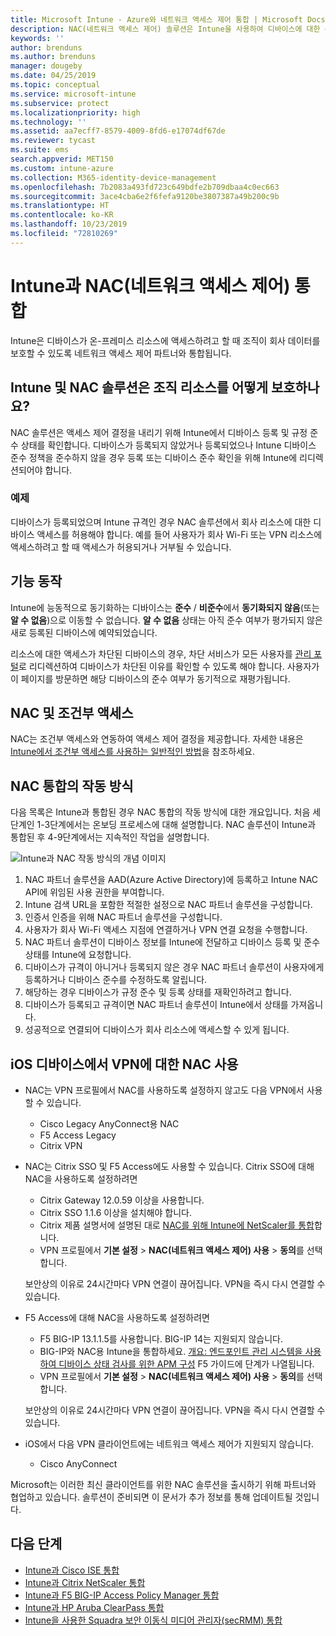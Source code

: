 ```yaml
---
title: Microsoft Intune - Azure와 네트워크 액세스 제어 통합 | Microsoft Docs
description: NAC(네트워크 액세스 제어) 솔루션은 Intune을 사용하여 디바이스에 대한 준수 및 등록을 확인합니다. NAC는 조건부 액세스를 사용한 특정 동작 및 작업을 포함합니다. 등록된 단계를 참조하고 파트너 솔루션 목록을 가져옵니다.
keywords: ''
author: brenduns
ms.author: brenduns
manager: dougeby
ms.date: 04/25/2019
ms.topic: conceptual
ms.service: microsoft-intune
ms.subservice: protect
ms.localizationpriority: high
ms.technology: ''
ms.assetid: aa7ecff7-8579-4009-8fd6-e17074df67de
ms.reviewer: tycast
ms.suite: ems
search.appverid: MET150
ms.custom: intune-azure
ms.collection: M365-identity-device-management
ms.openlocfilehash: 7b2083a493fd723c649bdfe2b709dbaa4c0ec663
ms.sourcegitcommit: 3ace4cba6e2f6fefa9120be3807387a49b200c9b
ms.translationtype: HT
ms.contentlocale: ko-KR
ms.lasthandoff: 10/23/2019
ms.locfileid: "72810269"
---
```

# <a name="network-access-control-nac-integration-with-intune"></a>Intune과 NAC(네트워크 액세스 제어) 통합

Intune은 디바이스가 온-프레미스 리소스에 액세스하려고 할 때 조직이 회사 데이터를 보호할 수 있도록 네트워크 액세스 제어 파트너와 통합됩니다.

## <a name="how-do-intune-and-nac-solutions-help-protect-your-organization-resources"></a>Intune 및 NAC 솔루션은 조직 리소스를 어떻게 보호하나요?

NAC 솔루션은 액세스 제어 결정을 내리기 위해 Intune에서 디바이스 등록 및 규정 준수 상태를 확인합니다. 디바이스가 등록되지 않았거나 등록되었으나 Intune 디바이스 준수 정책을 준수하지 않을 경우 등록 또는 디바이스 준수 확인을 위해 Intune에 리디렉션되어야 합니다.

### <a name="example"></a>예제

디바이스가 등록되었으며 Intune 규격인 경우 NAC 솔루션에서 회사 리소스에 대한 디바이스 액세스를 허용해야 합니다. 예를 들어 사용자가 회사 Wi-Fi 또는 VPN 리소스에 액세스하려고 할 때 액세스가 허용되거나 거부될 수 있습니다.

## <a name="feature-behaviors"></a>기능 동작

Intune에 능동적으로 동기화하는 디바이스는 **준수** / **비준수**에서 **동기화되지 않음**(또는 **알 수 없음**)으로 이동할 수 없습니다. **알 수 없음** 상태는 아직 준수 여부가 평가되지 않은 새로 등록된 디바이스에 예약되었습니다.

리소스에 대한 액세스가 차단된 디바이스의 경우, 차단 서비스가 모든 사용자를 [관리 포털](https://portal.manage.microsoft.com)로 리디렉션하여 디바이스가 차단된 이유를 확인할 수 있도록 해야 합니다.  사용자가 이 페이지를 방문하면 해당 디바이스의 준수 여부가 동기적으로 재평가됩니다.

## <a name="nac-and-conditional-access"></a>NAC 및 조건부 액세스

NAC는 조건부 액세스와 연동하여 액세스 제어 결정을 제공합니다. 자세한 내용은 [Intune에서 조건부 액세스를 사용하는 일반적인 방법](conditional-access-intune-common-ways-use.md)을 참조하세요.

## <a name="how-the-nac-integration-works"></a>NAC 통합의 작동 방식

다음 목록은 Intune과 통합된 경우 NAC 통합의 작동 방식에 대한 개요입니다. 처음 세 단계인 1-3단계에서는 온보딩 프로세스에 대해 설명합니다. NAC 솔루션이 Intune과 통합된 후 4-9단계에서는 지속적인 작업을 설명합니다.

![Intune과 NAC 작동 방식의 개념 이미지](./media/network-access-control-integrate/ca-intune-common-ways-2.png)

1. NAC 파트너 솔루션을 AAD(Azure Active Directory)에 등록하고 Intune NAC API에 위임된 사용 권한을 부여합니다.
2. Intune 검색 URL을 포함한 적절한 설정으로 NAC 파트너 솔루션을 구성합니다.
3. 인증서 인증을 위해 NAC 파트너 솔루션을 구성합니다.
4. 사용자가 회사 Wi-Fi 액세스 지점에 연결하거나 VPN 연결 요청을 수행합니다.
5. NAC 파트너 솔루션이 디바이스 정보를 Intune에 전달하고 디바이스 등록 및 준수 상태를 Intune에 요청합니다.
6. 디바이스가 규격이 아니거나 등록되지 않은 경우 NAC 파트너 솔루션이 사용자에게 등록하거나 디바이스 준수를 수정하도록 알립니다.
7. 해당하는 경우 디바이스가 규정 준수 및 등록 상태를 재확인하려고 합니다.
8. 디바이스가 등록되고 규격이면 NAC 파트너 솔루션이 Intune에서 상태를 가져옵니다.
9. 성공적으로 연결되어 디바이스가 회사 리소스에 액세스할 수 있게 됩니다.

## <a name="use-nac-for-vpn-on-your-ios-devices"></a>iOS 디바이스에서 VPN에 대한 NAC 사용  

- NAC는 VPN 프로필에서 NAC를 사용하도록 설정하지 않고도 다음 VPN에서 사용할 수 있습니다.

  - Cisco Legacy AnyConnect용 NAC
  - F5 Access Legacy
  - Citrix VPN

- NAC는 Citrix SSO 및 F5 Access에도 사용할 수 있습니다. Citrix SSO에 대해 NAC을 사용하도록 설정하려면

  - Citrix Gateway 12.0.59 이상을 사용합니다.  
  - Citrix SSO 1.1.6 이상을 설치해야 합니다.
  - Citrix 제품 설명서에 설명된 대로 [NAC를 위해 Intune에 NetScaler를 통합](https://docs.citrix.com/en-us/netscaler-gateway/12/microsoft-intune-integration/configuring-network-access-control-device-check-for-netscaler-gateway-virtual-server-for-single-factor-authentication-deployment.html)합니다.
  - VPN 프로필에서 **기본 설정** > **NAC(네트워크 액세스 제어) 사용** > **동의**를 선택합니다.

  보안상의 이유로 24시간마다 VPN 연결이 끊어집니다. VPN을 즉시 다시 연결할 수 있습니다.

- F5 Access에 대해 NAC을 사용하도록 설정하려면

  - F5 BIG-IP 13.1.1.5를 사용합니다. BIG-IP 14는 지원되지 않습니다.
  - BIG-IP와 NAC용 Intune을 통합하세요. [개요: 엔드포인트 관리 시스템을 사용하여 디바이스 상태 검사를 위한 APM 구성](https://support.f5.com/kb/en-us/products/big-ip_apm/manuals/product/apm-client-configuration-7-1-6/6.html#guid-0bd12e12-8107-40ec-979d-c44779a8cc89) F5 가이드에 단계가 나열됩니다.
  - VPN 프로필에서 **기본 설정** > **NAC(네트워크 액세스 제어) 사용** > **동의**를 선택합니다.

  보안상의 이유로 24시간마다 VPN 연결이 끊어집니다. VPN을 즉시 다시 연결할 수 있습니다.

- iOS에서 다음 VPN 클라이언트에는 네트워크 액세스 제어가 지원되지 않습니다.
  - Cisco AnyConnect

Microsoft는 이러한 최신 클라이언트를 위한 NAC 솔루션을 출시하기 위해 파트너와 협업하고 있습니다. 솔루션이 준비되면 이 문서가 추가 정보를 통해 업데이트될 것입니다.

## <a name="next-steps"></a>다음 단계

- [Intune과 Cisco ISE 통합](https://www.cisco.com/c/en/us/td/docs/security/ise/2-1/admin_guide/b_ise_admin_guide_21/b_ise_admin_guide_20_chapter_01000.html)
- [Intune과 Citrix NetScaler 통합](https://docs.citrix.com/en-us/netscaler-gateway/12/microsoft-intune-integration/configuring-network-access-control-device-check-for-netscaler-gateway-virtual-server-for-single-factor-authentication-deployment.html)
- [Intune과 F5 BIG-IP Access Policy Manager 통합](https://support.f5.com/kb/en-us/products/big-ip_apm/manuals/product/apm-client-configuration-13-0-0/6.html)
- [Intune과 HP Aruba ClearPass 통합](https://support.arubanetworks.com/Documentation/tabid/77/DMXModule/512/Command/Core_Download/Default.aspx?EntryId=31271)
- [Intune을 사용한 Squadra 보안 이동식 미디어 관리자(secRMM) 통합](http://www.squadratechnologies.com/StaticContent/ProductDownload/secRMM/9.9.0.0/secRMMIntuneAccessControlSetupGuide.pdf)
